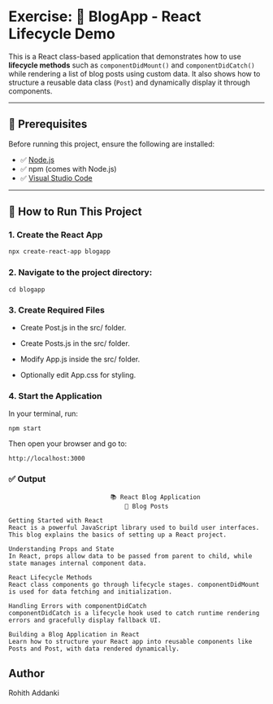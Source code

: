 # Exercise: 📝 BlogApp - React Lifecycle Demo

This is a React class-based application that demonstrates how to use **lifecycle methods** such as `componentDidMount()` and `componentDidCatch()` while rendering a list of blog posts using custom data. It also shows how to structure a reusable data class (`Post`) and dynamically display it through components.

---

## 🧰 Prerequisites

Before running this project, ensure the following are installed:

- ✅ [Node.js](https://nodejs.org/)
- ✅ npm (comes with Node.js)
- ✅ [Visual Studio Code](https://code.visualstudio.com/)

---

## 🚀 How to Run This Project

### 1. Create the React App

```bash
npx create-react-app blogapp
```

### 2. Navigate to the project directory:
```
cd blogapp
```

### 3. Create Required Files
- Create Post.js in the src/ folder.

- Create Posts.js in the src/ folder.

- Modify App.js inside the src/ folder.

- Optionally edit App.css for styling.

### 4. Start the Application
In your terminal, run:
```
npm start
```
Then open your browser and go to:
```
http://localhost:3000
```


### ✅ Output
```
                            📚 React Blog Application
                                📝 Blog Posts
                                
Getting Started with React
React is a powerful JavaScript library used to build user interfaces. This blog explains the basics of setting up a React project.

Understanding Props and State
In React, props allow data to be passed from parent to child, while state manages internal component data.

React Lifecycle Methods
React class components go through lifecycle stages. componentDidMount is used for data fetching and initialization.

Handling Errors with componentDidCatch
componentDidCatch is a lifecycle hook used to catch runtime rendering errors and gracefully display fallback UI.

Building a Blog Application in React
Learn how to structure your React app into reusable components like Posts and Post, with data rendered dynamically.
```


## Author
Rohith Addanki